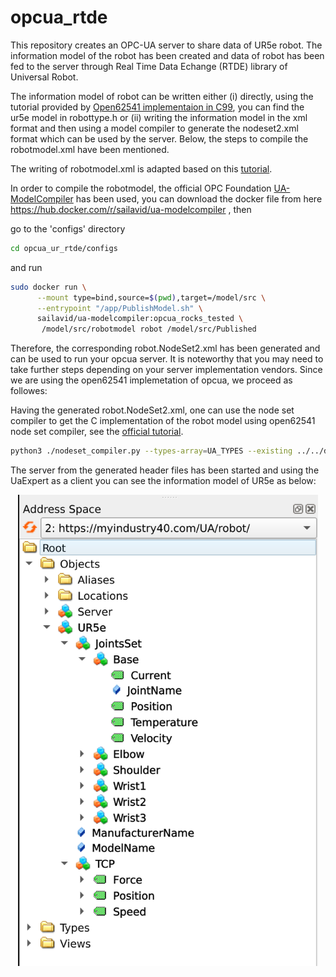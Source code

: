 # opcua_rtde
This repository creates an OPC-UA server to share data of UR5e robot. The information model of the robot has been created and data of robot has been fed to the server through Real Time Data Echange (RTDE) library of Universal Robot.

The information model of robot can be written either (i) directly, using the tutorial provided by [Open62541 implementaion in C99](https://www.open62541.org/doc/v1.4.10/tutorial_server_object.html), you can find the ur5e model in robottype.h or (ii) writing the information model in the xml format and then using a model compiler to generate the nodeset2.xml format which can be used by the server. Below, the steps to compile the robotmodel.xml have been mentioned.



The writing of robotmodel.xml is adapted based on this [tutorial]( https://profanter.medium.com/how-to-create-custom-opc-ua-information-models-1e9a461f5b58).

In order to compile the robotmodel, the official OPC Foundation [UA-ModelCompiler](https://github.com/OPCFoundation/UA-ModelCompiler) has been used, you can download the docker file from here https://hub.docker.com/r/sailavid/ua-modelcompiler , then 

go to the 'configs' directory
```bash
cd opcua_ur_rtde/configs
```
and run 
```bash
sudo docker run \
	  --mount type=bind,source=$(pwd),target=/model/src \
	  --entrypoint "/app/PublishModel.sh" \
	  sailavid/ua-modelcompiler:opcua_rocks_tested \
	   /model/src/robotmodel robot /model/src/Published
```
Therefore, the corresponding robot.NodeSet2.xml has been generated and can be used to run your opcua server. It is noteworthy that you may need to take further steps depending on your server implementation vendors. 
Since we are using the open62541 implemetation of opcua, we proceed as followes:

Having the generated robot.NodeSet2.xml, one can use the node set compiler to get the C implementation of the robot model using open62541 node set compiler, see the [official tutorial](https://www.open62541.org/doc/v1.4.10/nodeset_compiler.html).

```bash
python3 ./nodeset_compiler.py --types-array=UA_TYPES --existing ../../deps/ua-nodeset/Schema/Opc.Ua.NodeSet2.xml --xml robot.NodeSet2.xml robot
```

The server from the generated header files has been started and using the UaExpert as a client you can see the information model of UR5e as below:

<p align="center">
  <img src="images/ur5e_object_in_UaExpert.png" alt="Image 1" width="480"/></a>
</p>